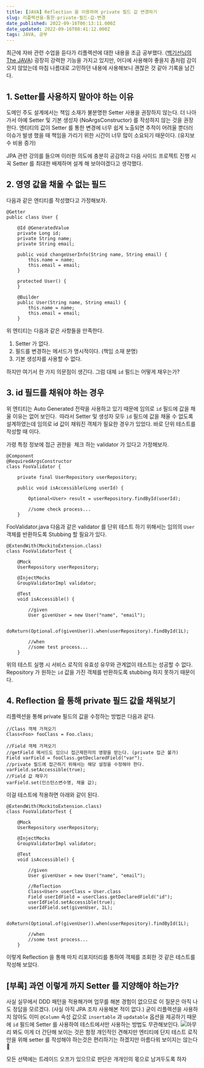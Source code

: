 ```yaml
---
title: [JAVA] Reflection 을 이용하여 private 필드 값 변경하기
slug: 리플렉션을-통한-private-필드-값-변경
date_published: 2022-09-16T06:13:11.000Z
date_updated: 2022-09-16T08:41:12.000Z
tags: JAVA, 공부
---
```


최근에 자바 관련 수업을 듣다가 리플렉션에 대한 내용을 조금 공부했다. ([백기선님의 The JAVA](https://www.inflearn.com/course/the-java-code-manipulation/dashboard)) 굉장히 강력한 기능을 가지고 있지만, 어디에 사용해야 좋을지 좀처럼 감이 오지 않았는데 마침 나름대로 고민하던 내용에 사용해보니 괜찮은 것 같아 기록을 남긴다.

## 1. Setter를 사용하지 말아야 하는 이유

도메인 주도 설계에서는 책임 소재가 불분명한 Setter 사용을 권장하지 않는다. 더 나아가서 아예 Setter 및 기본 생성자 (NoArgsConstructor) 를 작성하지 않는 것을 권장한다. 엔티티의 값이 Setter 를 통한 변경에 너무 쉽게 노출되면 추적이 어려울 뿐더러 이슈가 발생 했을 때 책임을 가리기 위한 시간이 너무 많이 소요되기 때문이다. (유지보수 비용 증가) 

JPA 관련 강의를 들으며 이러한 의도에 충분히 공감하고 다음 사이드 프로젝트 진행 시 꼭 Setter 를 최대한 배제하며 설계 해 보아야겠다고 생각했다.

## 2. 영영 값을 채울 수 없는 필드

다음과 같은 엔티티를 작성했다고 가정해보자.

    @Getter
    public class User {
    	
        @Id @GeneratedValue
        private Long id;
        private String name;
        private String email;
        
        public void changeUserInfo(String name, String email) {
        	this.name = name;
            this.email = email;
    	}
        
        protected User() {
        }
        
        @Builder
        public User(String name, String email) {
        	this.name = name;
            this.email = email;
    	}

위 엔티티는 다음과 같은 사항들을 만족한다.

1. Setter 가 없다.
2. 필드를 변경하는 메서드가 명시적이다. (책임 소재 분명)
3. 기본 생성자를 사용할 수 없다. 

하지만 여기서 한 가지 의문점이 생긴다. 그럼 대체 `id` 필드는 어떻게 채우는가?

## 3. id 필드를 채워야 하는 경우

위 엔티티는 Auto Generated 전략을 사용하고 있기 때문에 임의로 `id` 필드에 값을 채울 이유는 없어 보인다.  따라서 Setter 및 생성자 모두 `id` 필드에 값을 채울 수 없도록 설계하였는데 임의로 id 값이 채워진 객체가 필요한 경우가 있었다. 바로 단위 테스트를 작성할 때 이다.

가령 특정 정보에 접근 권한을  체크 하는 validator 가 있다고 가정해보자.

    @Component
    @RequiredArgsConstructor
    class FooValidator {
    	
        private final UserRepository userRepository;
        
        public void isAccessible(Long userId) {
        	
            Optional<User> result = userRepository.findById(userId);
            
            //some check process...
        }
        

FooValidator.java
다음과 같은 validator 를 단위 테스트 하기 위해서는 임의의 `User` 객체를 반환하도록 Stubbing 할 필요가 있다.

    @ExtendWith(MockitoExtension.class)
    class FooValidatorTest {
    
        @Mock
        UserRepository userRepository;
    
        @InjectMocks
        GroupValidatorImpl validator;
    
        @Test
        void isAccessible() {
        
        	//given
            User givenUser = new User("name", "email");
            
            doReturn(Optional.of(givenUser)).when(userRepository).findById(1L);
            
            //when
            //some test process...
        }

위의 테스트 실행 시 서비스 로직의 유효성 유무와 관계없이 테스트는 성공할 수 없다. Repository 가 원하는 `id` 값을 가진 객체를 반환하도록 stubbing 하지 못하기 때문이다.

## 4. Reflection 을 통해 private 필드 값을 채워보기

리플렉션을 통해 private 필드의 값을 수정하는 방법은 다음과 같다. 

    //Class 객체 가져오기
    Class<Foo> fooClass = Foo.class;
    
    //Field 객체 가져오기
    //getField 메서드도 있으나 접근제한자의 영향을 받는다. (private 접근 불가)
    Field varField = fooClass.getDeclaredField("var");
    //private 필드에 접근하기 위해서는 해당 설정을 수정해야 한다.
    varField.setAccessible(true);
    //Field 값 채우기
    varField.set(인스턴스변수명, 채울 값);

이걸 테스트에 적용하면 아래와 같이 된다.

    @ExtendWith(MockitoExtension.class)
    class FooValidatorTest {
    
        @Mock
        UserRepository userRepository;
    
        @InjectMocks
        GroupValidatorImpl validator;
    
        @Test
        void isAccessible() {
        
        	//given
            User givenUser = new User("name", "email");
            
            //Reflection
    		Class<User> userClass = User.class
            Field userIdField = userClass.getDeclaredField("id");
            userIdField.setAccessible(true);
            userIdField.set(givenUser, 1L);
            
            doReturn(Optional.of(givenUser)).when(userRepository).findById(1L);
            
            //when
            //some test process...
        }

이렇게 Reflection 을 통해 마치 리포지터리를 통하여 객체를 조회한 것 같은 테스트를 작성해 보았다.

## [부록] 과연 이렇게 까지 Setter 를 지양해야 하는가?

사실 실무에서 DDD 패턴을 적용해가며 업무를 해본 경험이 없으므로 이 질문은 아직 나도 정답을 모르겠다. (사실 아직 JPA 조차 사용해본 적이 없다.) 굳이 리플렉션을 사용하지 않아도 이미 `@Column` 속성 값으로 `insertable` 과 `updatable` 옵션을 제공하기 때문에 `id` 필드에 Setter 를 사용하여 테스트에서만 사용하는 방법도 무관해보인다.
![](__GHOST_URL__/content/images/2022/09/image-18.png)아무리 봐도 이게 더 간단해 보이는 것은 함정
개인적인 견해지만 엔티티에 단지 테스트 로직만을 위해 setter 를 작성해야 하는것은 편리하기는 하겠지만 아름다워 보이지는 않는다 🤔

모든 선택에는 트레이드 오프가 있으므로 판단은 개개인의 몫으로 남겨두도록 하자 

